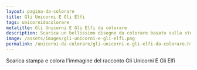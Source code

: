 ```yaml
---
layout: pagina-da-colorare
title: Gli Unicorni E Gli Elfi
tags: unicornidacolorare
metatitle: Gli Unicorni E Gli Elfi da colorare
description: Scarica un bellissimo disegno da colorare basato sulla storia Gli Unicorni E Gli Elfi
image: /assets/images/gli-unicorni-e-gli-elfi.png
permalink: /unicorni-da-colorare/gli-unicorni-e-gli-elfi-da-colorare.html
---
```

Scarica stampa e colora l'immagine del racconto Gli Unicorni E Gli Elfi
